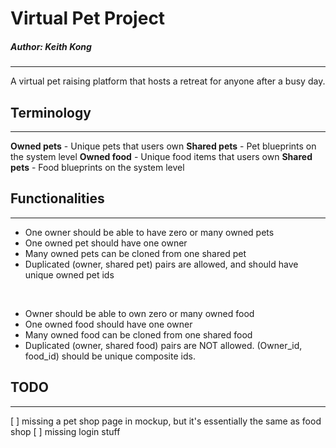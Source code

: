# Virtual Pet Project
##### Author: Keith Kong

---
A virtual pet raising platform that hosts a retreat for anyone after a busy day.

## Terminology
---
**Owned pets** -  Unique pets that users own
**Shared pets** - Pet blueprints on the system level
**Owned food** - Unique food items that users own
**Shared pets** - Food blueprints on the system level

## Functionalities
---
- One owner should be able to have zero or many owned pets
- One owned pet should have one owner
- Many owned pets can be cloned from one shared pet
- Duplicated (owner, shared pet) pairs are allowed, and should have unique owned pet ids

<br>

- Owner should be able to own zero or many owned food
- One owned food should have one owner
- Many owned food can be cloned from one shared food
- Duplicated (owner, shared food) pairs are NOT allowed. (Owner_id, food_id) should be unique composite ids.

## TODO
---
[ ] missing a pet shop page in mockup, but it's essentially the same as food shop
[ ] missing login stuff
